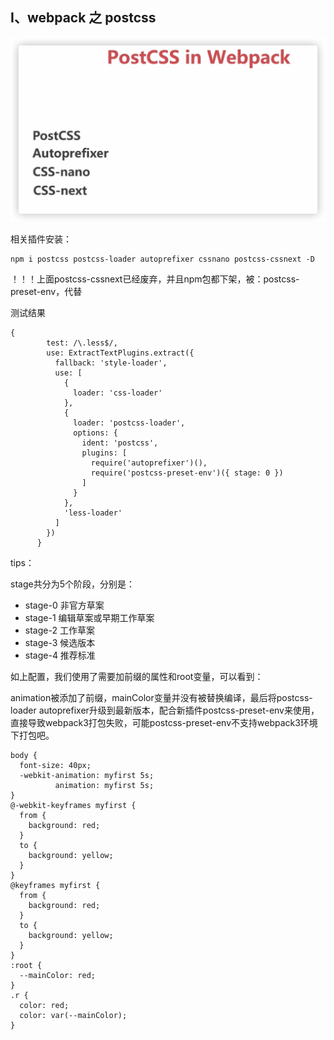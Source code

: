 ## I、webpack 之 postcss

![](./81a07f1a-8a62-4e27-82ea-57ba58967b5c.png)  

相关插件安装：

```
npm i postcss postcss-loader autoprefixer cssnano postcss-cssnext -D
```

  
！！！上面postcss-cssnext已经废弃，并且npm包都下架，被：postcss-preset-env，代替

测试结果

```
{
        test: /\.less$/,
        use: ExtractTextPlugins.extract({
          fallback: 'style-loader',
          use: [
            {
              loader: 'css-loader'
            }, 
            {
              loader: 'postcss-loader',
              options: {
                ident: 'postcss',
                plugins: [
                  require('autoprefixer')(),
                  require('postcss-preset-env')({ stage: 0 })
                ]
              }
            },
            'less-loader'
          ]
        })
      }
```

  

tips：

stage共分为5个阶段，分别是：

- stage-0 非官方草案
- stage-1 编辑草案或早期工作草案
- stage-2 工作草案
- stage-3 候选版本
- stage-4 推荐标准

  
如上配置，我们使用了需要加前缀的属性和root变量，可以看到：

animation被添加了前缀，mainColor变量并没有被替换编译，最后将postcss-loader autoprefixer升级到最新版本，配合新插件postcss-preset-env来使用，直接导致webpack3打包失败，可能postcss-preset-env不支持webpack3环境下打包吧。  

```
body {
  font-size: 40px;
  -webkit-animation: myfirst 5s;
          animation: myfirst 5s;
}
@-webkit-keyframes myfirst {
  from {
    background: red;
  }
  to {
    background: yellow;
  }
}
@keyframes myfirst {
  from {
    background: red;
  }
  to {
    background: yellow;
  }
}
:root {
  --mainColor: red;
}
.r {
  color: red;
  color: var(--mainColor);
}

```